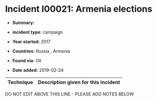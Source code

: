 # Incident I00021: Armenia elections

* **Summary:** 

* **incident type**: campaign

* **Year started:** 2017

* **Countries:** Russia , Armenia

* **Found via:** OII

* **Date added:** 2019-02-24
 

| Technique | Description given for this incident |
| --------- | ------------------------- |


DO NOT EDIT ABOVE THIS LINE - PLEASE ADD NOTES BELOW